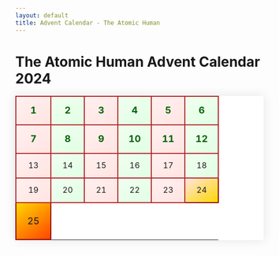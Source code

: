 ```yaml
---
layout: default
title: Advent Calendar - The Atomic Human
---
```


# The Atomic Human Advent Calendar 2024

<style>
  .advent-calendar {
  width: 100%;
  border-collapse: collapse;
  text-align: center;
  background-color: #fff;
  box-shadow: 0 0 20px rgba(0, 0, 0, 0.1);
}

.advent-calendar td {
  width: 50px;
  height: 50px;
  border: 2px solid #b22222; /* Dark red border */
  vertical-align: middle;
  background: linear-gradient(145deg, #f8f9fa 0%, #e9ecef 100%);
  position: relative;
  transition: all 0.3s ease;
}

.advent-calendar td:hover {
  background: linear-gradient(145deg, #ffe4e1 0%, #fff0f0 100%);
  transform: scale(1.05);
  z-index: 1;
}

.advent-calendar a {
  text-decoration: none;
  font-weight: bold;
  color: #006400; /* Dark green text */
  display: block;
  width: 100%;
  height: 100%;
  line-height: 50px;
  font-size: 1.2em;
}

.advent-calendar a:hover {
  color: #b22222; /* Dark red on hover */
}

/* Optional: Add some festive colors for specific dates */
.advent-calendar td:nth-child(odd) {
  background: linear-gradient(145deg, #fff0f0 0%, #ffe4e1 100%);
}

.advent-calendar td:nth-child(even) {
  background: linear-gradient(145deg, #f0fff0 0%, #e1ffe4 100%);
}

/* Special styling for December 24th */
.advent-calendar td[data-date="24"] {
  background: linear-gradient(145deg, #ffe4e1 0%, #ffd700 100%);
  border-color: #8b0000;
}
/* Special styling for December 25th */
.advent-calendar td[data-date="25"] {
  background: linear-gradient(145deg, #ffd700 0%, #ff4500 100%);
  border-color: #8b0000;
  height: 75px; /* Make it taller */
  font-size: 1.2em;
}

.advent-calendar td[data-date="25"] a {
  font-size: 1.5em;
  line-height: 75px;
}
</style>
<table class="advent-calendar">
  <tbody>
    <tr>
      <td data-date="1"><a href="/images/dan-andrews-chapter-1/">1</a></td>
      <td data-date="2"><a href="/reflections/the-atomic-human/">2</a></td>
      <td data-date="3"><a href="/reflections/why-write-a-book/">3</a></td>
      <td data-date="4"><a href="/images/dan-andrews-chapter-2/">4</a></td>
      <td data-date="5"><a href="/reflections/finite-horizons/">5</a></td>
      <td data-date="6"><a href="/images/dan-andrews-chapter-3/">6</a></td>
    </tr>
    <tr>
      <td data-date="7"><a href="/machine_reviews/the-onions-scathing-review-of-the-atomic-human/">7</a></td>
      <td data-date="8"><a href="/reflections/facebook-ai-lab-launch">8</a></td>
      <td data-date="9"><a href="/machine_reviews/fifeteen-diverse-amazon-reviews/">9</a></td>
      <td data-date="10"><a href="/reflections/art-is-human/">10</a></td>
      <td data-date="11"><a href="/reflections/the-morfey-loop/">11</a></td>
      <td data-date="12"><a href="/reflections/two-types-of-stochastic-parrot/">12</a></td>
    </tr>
    <tr>
      <td data-date="13">13</td>
      <td data-date="14">14</td>
      <td data-date="15">15</td>
      <td data-date="16">16</td>
      <td data-date="17">17</td>
      <td data-date="18">18</td>
    </tr>
    <tr>
      <td data-date="19">19</td>
      <td data-date="20">20</td>
      <td data-date="21">21</td>
      <td data-date="22">22</td>
      <td data-date="23">23</td>
      <td data-date="24">24</td>
    </tr>
    <tr>
      <td data-date="25" col-span="6">25</td>
    </tr>
  </tbody>
</table>
